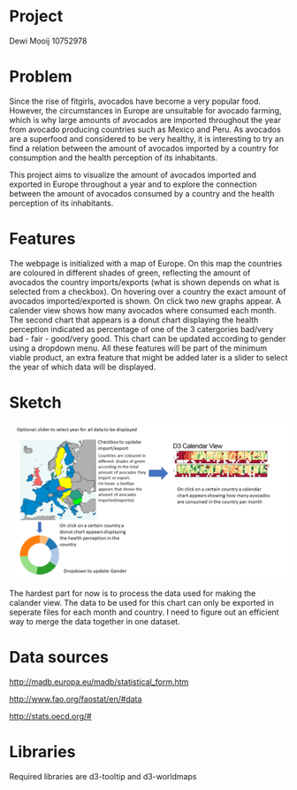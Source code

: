 # Project

Dewi Mooij 10752978

# Problem

Since the rise of fitgirls, avocados have become a very popular food. However, the circumstances in Europe are unsuitable for avocado farming, which is why large amounts of avocados are imported throughout the year from avocado producing countries such as Mexico and Peru. As avocados are a superfood and considered to be very healthy, it is interesting to try an find a relation between the amount of avocados imported by a country for consumption and the health perception of its inhabitants.  

This project aims to visualize the amount of avocados imported and exported in Europe throughout a year and to explore the connection between the amount of avocados consumed by a country and the health perception of its inhabitants.

# Features

The webpage is initialized with a map of Europe. On this map the countries are coloured in different shades of green, reflecting the amount of avocados the country imports/exports (what is shown depends on what is selected from a checkbox). On hovering over a country the exact amount of avocados imported/exported is shown. On click two new graphs appear. A calender view shows how many avocados where consumed each month. The second chart that appears is a donut chart displaying the health perception indicated as percentage of one of the 3 catergories bad/very bad - fair - good/very good. This chart can be updated according to gender using a dropdown menu. All these features will be part of the minimum viable product, an extra feature that might be added later is a slider to select the year of which data will be displayed.

# Sketch
![sketch](doc/sketch.PNG)

The hardest part for now is to process the data used for making the calander view. The data to be used for this chart can only be exported in seperate files for each month and country. I need to figure out an efficient way to merge the data together in one dataset.

# Data sources

http://madb.europa.eu/madb/statistical_form.htm

http://www.fao.org/faostat/en/#data

http://stats.oecd.org/#

# Libraries

Required libraries are d3-tooltip and d3-worldmaps
